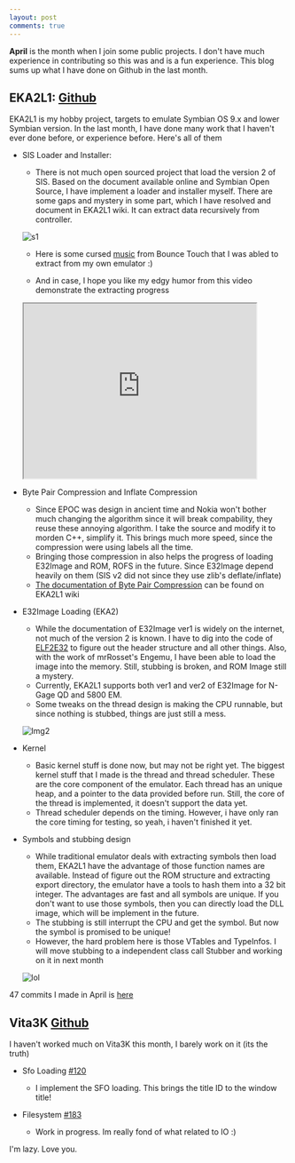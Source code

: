 ```yaml
---
layout: post
comments: true
---
```


**April** is the month when I join some public projects. I don't have much experience in contributing so this was and is a
fun experience. This blog sums up what I have done on Github in the last month.

## EKA2L1: [Github](https://github.com/bentokun/EKA2L1)

EKA2L1 is my hobby project, targets to emulate Symbian OS 9.x and lower Symbian version. In the last month, I have done many
work that I haven't ever done before, or experience before. Here's all of them

- SIS Loader and Installer:
    * There is not much open sourced project that load the version 2 of SIS. Based on the document available online and Symbian Open Source,
I have implement a loader and installer myself. There are some gaps and mystery in some part, which I have resolved and document in
EKA2L1 wiki. It can extract data recursively from controller.

  ![s1](https://media.discordapp.net/attachments/431430722612363273/438709182649335809/Screenshot_from_2018-04-25_21-29-07.png?width=860&height=484)
  
    * Here is some cursed [music](https://cdn.discordapp.com/attachments/431430722612363273/438730689546813441/2000c4d4_musics.zip) from Bounce Touch
 that I was abled to extract from my own emulator :)
   
    * And in case, I hope you like my edgy humor from this video demonstrate the extracting progress 
    
    <iframe width="420" height="315" src="https://www.youtube.com/embed/6lrB2-X_F40">
    </iframe>
    
- Byte Pair Compression and Inflate Compression
 
    * Since EPOC was design in ancient time and Nokia won't bother much changing the algorithm since it will break compability, they
reuse these annoying algorithm. I take the source and modify it to morden C++, simplify it. This brings much more speed, since 
the compression were using labels all the time.
    * Bringing those compression in also helps the progress of loading E32Image and ROM, ROFS in the future. Since E32Image depend heavily
on them (SIS v2 did not since they use zlib's deflate/inflate)
    * [The documentation of Byte Pair Compression](https://github.com/bentokun/EKA2L1/wiki/Byte-Pair-Compression) can be found on EKA2L1 wiki
    
- E32Image Loading (EKA2)
    * While the documentation of E32Image ver1 is widely on the internet, not much of the version 2 is known. I have to dig into the code
of [ELF2E32](https://github.com/fedor4ever/elf2e32) to figure out the header structure and all other things. Also, with the work of mrRosset's
Engemu, I have been able to load the image into the memory. Still, stubbing is broken, and ROM Image still a mystery.
    * Currently, EKA2L1 supports both ver1 and ver2 of E32Image for N-Gage QD and 5800 EM.
    * Some tweaks on the thread design is making the CPU runnable, but since nothing is stubbed, things are just still a mess.
    
    ![Img2](https://media.discordapp.net/attachments/431430141319708692/439051654537674754/unknown.png?width=860&height=484)
 
 - Kernel
     * Basic kernel stuff is done now, but may not be right yet. The biggest kernel stuff that I made is the thread and thread scheduler. These
 are the core component of the emulator. Each thread has an unique heap, and a pointer to the data provided before run. Still, the core of the 
 thread is implemented, it doesn't support the data yet.
     * Thread scheduler depends on the timing. However, i have only ran the core timing for testing, so yeah, i haven't finished it yet.
 
 - Symbols and stubbing design
     * While traditional emulator deals with extracting symbols then load them, EKA2L1 have the advantage of those function names are available.
Instead of figure out the ROM structure and extracting export directory, the emulator have a tools to hash them into a 32 bit integer. The advantages
are fast and all symbols are unique. If you don't want to use those symbols, then you can directly load the DLL image, which will be implement in the
future.
     * The stubbing is still interrupt the CPU and get the symbol. But now the symbol is promised to be unique!
     * However, the hard problem here is those VTables and TypeInfos. I will move stubbing to a independent class call Stubber and working on it
in next month
 
     ![lol](https://media.discordapp.net/attachments/431430141319708692/440343687575109632/unknown.png?width=860&height=484)
     
47 commits I made in April is [here](https://github.com/bentokun/EKA2L1/graphs/contributors?from=2018-04-01&to=2018-04-30&type=c)

## Vita3K [Github](https://github.com/Vita3K/Vita3K/)
I haven't worked much on Vita3K this month, I barely work on it (its the truth)

- Sfo Loading [#120](https://github.com/Vita3K/Vita3K/pull/120)
    * I implement the SFO loading. This brings the title ID to the window title!
    
- Filesystem [#183](https://github.com/Vita3K/Vita3K/pull/183)
    * Work in progress. Im really fond of what related to IO :)
    
 I'm lazy. Love you.
